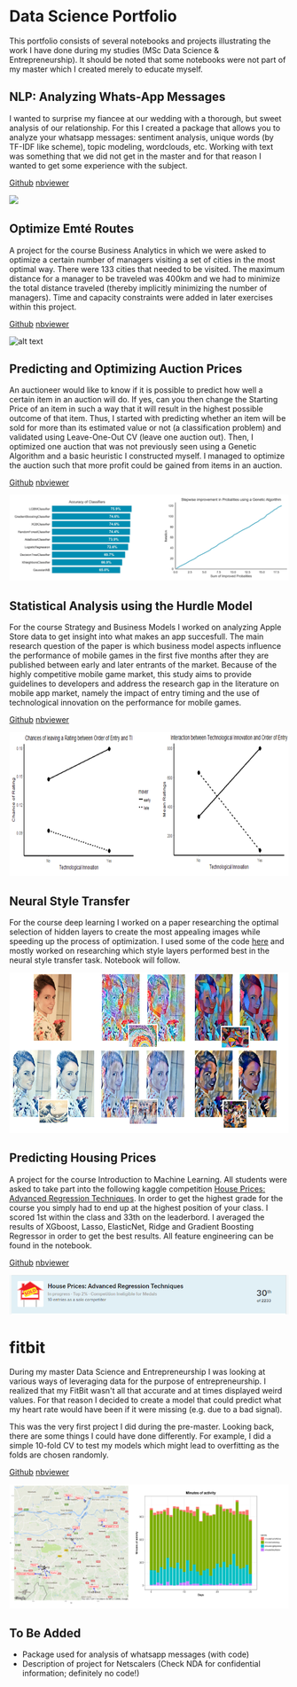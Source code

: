 # Data Science Portfolio 

This portfolio consists of several notebooks and projects illustrating the work I have done during my studies (MSc Data Science & Entrepreneurship). It should be noted that some notebooks were not part of my master which I created merely to educate myself. 

## NLP: Analyzing Whats-App Messages
I wanted to surprise my fiancee at our wedding with a thorough, but sweet analysis of our relationship. For this I created a package that allows you to analyze your whatsapp messages: sentiment analysis, unique words (by TF-IDF like scheme), topic modeling, wordclouds, etc. Working with text was something that we did not get in the master and for that reason I wanted to get some experience with the subject. 

[Github](https://github.com/MaartenGr/soan/blob/master/soan.ipynb) [nbviewer](http://nbviewer.jupyter.org/github/MaartenGr/soan/blob/master/soan.ipynb)

<img src="https://github.com/MaartenGr/soan/blob/master/reddit.png"/>

## Optimize Emté Routes

A project for the course Business Analytics in which we were asked to optimize a certain number of managers visiting a set of cities in the most optimal way. There were 133 cities that needed to be visited. The maximum distance for a manager to be traveled was 400km and we had to minimize the total distance traveled (thereby implicitly minimizing the number of managers). Time and capacity constraints were added in later exercises within this project. 

[Github](https://github.com/MaartenGr/Projects/blob/master/Notebooks/RouteOptimization.ipynb) [nbviewer](http://nbviewer.jupyter.org/github/MaartenGr/Projects/blob/master/Notebooks/RouteOptimization.ipynb)

![alt text](https://media.giphy.com/media/FDHO8sbi4hl8qsABDv/giphy.gif)

## Predicting and Optimizing Auction Prices

An auctioneer would like to know if it is possible to predict how well a certain item in an auction will do. If yes, can you then change the Starting Price of an item in such a way that it will result in the highest possible outcome of that item. Thus, I started with predicting whether an item will be sold for more than its estimated value or not (a classification problem) and validated using Leave-One-Out CV (leave one auction out). Then, I optimized one auction that was not previously seen using a Genetic Algorithm and a basic heuristic I constructed myself. I managed to optimize the auction such that more profit could be gained from items in an auction. 

[Github](https://github.com/MaartenGr/Projects/blob/master/Notebooks/AuctionAnalysis.ipynb) [nbviewer](http://nbviewer.jupyter.org/github/MaartenGr/Projects/blob/master/Notebooks/AuctionAnalysis.ipynb)

<img src="https://github.com/MaartenGr/Projects/blob/master/Images/auction_result.png">

## Statistical Analysis using the Hurdle Model

For the course Strategy and Business Models I worked on analyzing Apple Store data to get insight into what makes an app succesfull. The main research question of the paper is which business model aspects influence the performance of mobile games in the first five months after they are published between early and later entrants of the market. Because of the highly competitive mobile game market, this study aims to provide guidelines to developers and address the research gap in the literature on mobile app market, namely the impact of entry timing and the use of technological innovation on the performance for mobile games. 

[Github](https://github.com/MaartenGr/Projects/blob/master/Notebooks/AppStoreAnalysis.ipynb) [nbviewer](http://nbviewer.jupyter.org/github/MaartenGr/Projects/blob/master/Notebooks/AppStoreAnalysis.ipynb)

<img src="https://github.com/MaartenGr/Projects/blob/master/Images/appstore.png" width="700" height="260"/>

## Neural Style Transfer

For the course deep learning I worked on a paper researching the optimal selection of hidden layers to create the most appealing images while speeding up the process of optimization. I used some of the code [here](https://harishnarayanan.org/writing/artistic-style-transfer/) and mostly worked on researching which style layers performed best in the neural style transfer task. Notebook will follow. 

<img src="https://github.com/MaartenGr/Projects/blob/master/Images/neural_style_transfer.png" width="594" height="290"/>

## Predicting Housing Prices 

A project for the course Introduction to Machine Learning. All students were asked to take part into the following kaggle competition [House Prices: Advanced Regression Techniques](https://www.kaggle.com/c/house-prices-advanced-regression-techniques/). In order to get the highest grade for the course you simply had to end up at the highest position of your class. I scored 1st within the class and 33th on the leaderbord. I averaged the results of XGboost, Lasso, ElasticNet, Ridge and Gradient Boosting Regressor in order to get the best results. All feature engineering can be found in the notebook.

[Github](https://github.com/MaartenGr/Projects/blob/master/Notebooks/HousingPrices.ipynb) [nbviewer](http://nbviewer.jupyter.org/github/MaartenGr/Projects/blob/master/Notebooks/HousingPrices.ipynb)

![alt text](https://github.com/MaartenGr/Projects/blob/master/Images/kaggle.png)

# fitbit

During my master Data Science and Entrepreneurship I was looking at various ways of leveraging data for the purpose of entrepreneurship. I realized that my FitBit wasn't all that accurate and at times displayed weird values. For that reason I decided to create a model that could predict what my heart rate would have been if it were missing (e.g. due to a bad signal). 

This was the very first project I did during the pre-master. Looking back, there are some things I could have done differently. For example, I did a simple 10-fold CV to test my models which might lead to overfitting as the folds are chosen randomly.

[Github](https://github.com/MaartenGr/fitbit/blob/master/3.%20The%20Final%20Product.ipynb) [nbviewer](http://nbviewer.jupyter.org/github/MaartenGr/fitbit/blob/master/3.%20The%20Final%20Product.ipynb)

<img src="https://github.com/MaartenGr/fitbit/blob/master/fitbit.png"/>


## To Be Added
* Package used for analysis of whatsapp messages (with code)
* Description of project for Netscalers (Check NDA for confidential information; definitely no code!)
